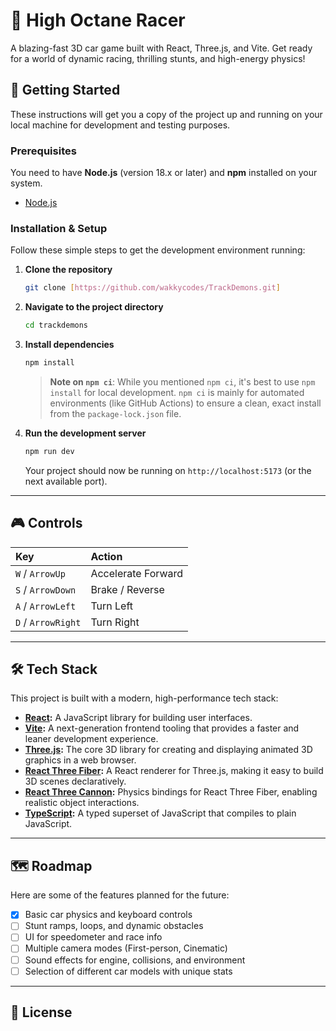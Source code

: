 # 🚀 High Octane Racer

A blazing-fast 3D car game built with React, Three.js, and Vite. Get ready for a world of dynamic racing, thrilling stunts, and high-energy physics!


## 🏁 Getting Started

These instructions will get you a copy of the project up and running on your local machine for development and testing purposes.

### Prerequisites

You need to have **Node.js** (version 18.x or later) and **npm** installed on your system.

- [Node.js](https://nodejs.org/)

### Installation & Setup

Follow these simple steps to get the development environment running:

1.  **Clone the repository**
    ```sh
    git clone [https://github.com/wakkycodes/TrackDemons.git]
    ```

2.  **Navigate to the project directory**
    ```sh
    cd trackdemons
    ```

3.  **Install dependencies**
    ```sh
    npm install
    ```
    > **Note on `npm ci`**: While you mentioned `npm ci`, it's best to use `npm install` for local development. `npm ci` is mainly for automated environments (like GitHub Actions) to ensure a clean, exact install from the `package-lock.json` file.

4.  **Run the development server**
    ```sh
    npm run dev
    ```
    Your project should now be running on `http://localhost:5173` (or the next available port).

---

## 🎮 Controls

| Key             | Action              |
| :-------------- | :------------------ |
| `W` / `ArrowUp` | Accelerate Forward  |
| `S` / `ArrowDown`| Brake / Reverse     |
| `A` / `ArrowLeft`| Turn Left           |
| `D` / `ArrowRight`| Turn Right          |

---

## 🛠️ Tech Stack

This project is built with a modern, high-performance tech stack:

-   **[React](https://reactjs.org/):** A JavaScript library for building user interfaces.
-   **[Vite](https://vitejs.dev/):** A next-generation frontend tooling that provides a faster and leaner development experience.
-   **[Three.js](https://threejs.org/):** The core 3D library for creating and displaying animated 3D graphics in a web browser.
-   **[React Three Fiber](https://docs.pmnd.rs/react-three-fiber):** A React renderer for Three.js, making it easy to build 3D scenes declaratively.
-   **[React Three Cannon](https://docs.pmnd.rs/react-three-cannon):** Physics bindings for React Three Fiber, enabling realistic object interactions.
-   **[TypeScript](https://www.typescriptlang.org/):** A typed superset of JavaScript that compiles to plain JavaScript.

---

## 🗺️ Roadmap

Here are some of the features planned for the future:

-   [x] Basic car physics and keyboard controls
-   [ ] Stunt ramps, loops, and dynamic obstacles
-   [ ] UI for speedometer and race info
-   [ ] Multiple camera modes (First-person, Cinematic)
-   [ ] Sound effects for engine, collisions, and environment
-   [ ] Selection of different car models with unique stats

---

## 📄 License

